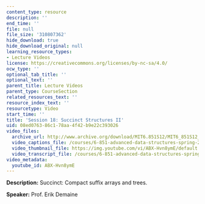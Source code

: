 ```yaml
---
content_type: resource
description: ''
end_time: ''
file: null
file_size: '310807362'
hide_download: true
hide_download_original: null
learning_resource_types:
- Lecture Videos
license: https://creativecommons.org/licenses/by-nc-sa/4.0/
ocw_type: ''
optional_tab_title: ''
optional_text: ''
parent_title: Lecture Videos
parent_type: CourseSection
related_resources_text: ''
resource_index_text: ''
resourcetype: Video
start_time: ''
title: 'Session 18: Succinct Structures II'
uid: 08ed0763-86c1-78aa-4f42-b9e22c393026
video_files:
  archive_url: http://www.archive.org/download/MIT6.851S12/MIT6_851S12_lec18_300k.mp4
  video_captions_file: /courses/6-851-advanced-data-structures-spring-2012/9c18b7f6d1405f4b90828f0811c62ec7_ABX-Hvn8ymE.vtt
  video_thumbnail_file: https://img.youtube.com/vi/ABX-Hvn8ymE/default.jpg
  video_transcript_file: /courses/6-851-advanced-data-structures-spring-2012/cf225dffc85272835a73d436d6db813b_ABX-Hvn8ymE.pdf
video_metadata:
  youtube_id: ABX-Hvn8ymE
---
```


**Description:** Succinct: Compact suffix arrays and trees.

**Speaker:** Prof. Erik Demaine

